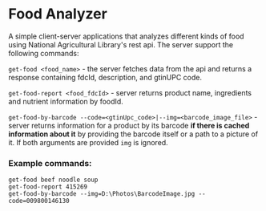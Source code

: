 # Food Analyzer
A simple client-server applications that analyzes different kinds of food using National Agricultural Library's rest api.
The server support the following commands:


`get-food <food_name>` - the server fetches data from the api and returns a response containing fdcId, description, and gtinUPC code.

`get-food-report <food_fdcId>` - server returns product name, ingredients and nutrient information by foodId.

`get-food-by-barcode --code=<gtinUpc_code>|--img=<barcode_image_file>` - server returns information for a product by its barcode **if there is cached information about it**
by providing the barcode itself or a path to a picture of it. If both arguments are provided `img` is ignored.

### Example commands:
```
get-food beef noodle soup
get-food-report 415269
get-food-by-barcode --img=D:\Photos\BarcodeImage.jpg --code=009800146130
```
